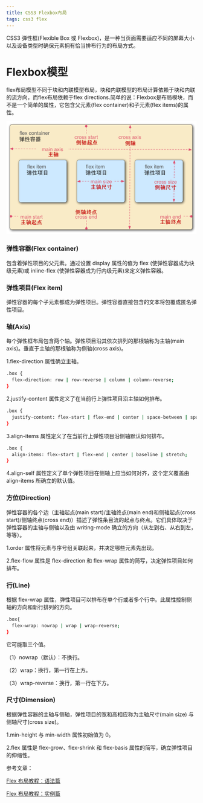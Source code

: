 ```yaml
---
title: CSS3 Flexbox布局
tags: css3 flex
---
```


CSS3 弹性框(Flexible Box 或 Flexbox)，是一种当页面需要适应不同的屏幕大小以及设备类型时确保元素拥有恰当排布行为的布局方式。

<!--more-->

# Flexbox模型

flex布局模型不同于块和内联模型布局，块和内联模型的布局计算依赖于块和内联的流方向，而flex布局依赖于flex directions.简单的说：Flexbox是布局模块，而不是一个简单的属性，它包含父元素(flex container)和子元素(flex items)的属性。

![](/assets/img/blog/css/flexbox.png)

### 弹性容器(Flex container)

包含着弹性项目的父元素。通过设置 display 属性的值为 flex (使弹性容器成为块级元素)或 inline-flex (使弹性容器成为行内级元素)来定义弹性容器。

### 弹性项目(Flex item)

弹性容器的每个子元素都成为弹性项目。弹性容器直接包含的文本将包覆成匿名弹性项目。

### 轴(Axis)

每个弹性框布局包含两个轴。弹性项目沿其依次排列的那根轴称为主轴(main axis)。垂直于主轴的那根轴称为侧轴(cross axis)。

1.flex-direction 属性确立主轴。

```bash
.box {
  flex-direction: row | row-reverse | column | column-reverse;
}
```

2.justify-content 属性定义了在当前行上弹性项目沿主轴如何排布。

```bash
.box {
  justify-content: flex-start | flex-end | center | space-between | space-around;
}
```

3.align-items 属性定义了在当前行上弹性项目沿侧轴默认如何排布。

```bash
.box {
  align-items: flex-start | flex-end | center | baseline | stretch;
}
```

4.align-self 属性定义了单个弹性项目在侧轴上应当如何对齐，这个定义覆盖由 align-items 所确立的默认值。

### 方位(Direction)

弹性容器的各个边（主轴起点(main start)/主轴终点(main end)和侧轴起点(cross start)/侧轴终点(cross end)）描述了弹性条目流的起点与终点。它们具体取决于弹性容器的主轴与侧轴以及由 writing-mode 确立的方向（从左到右、从右到左，等等）。

1.order 属性将元素与序号组关联起来，并决定哪些元素先出现。

2.flex-flow 属性是 flex-direction 和 flex-wrap 属性的简写，决定弹性项目如何排布。

### 行(Line)

根据 flex-wrap 属性，弹性项目可以排布在单个行或者多个行中。此属性控制侧轴的方向和新行排列的方向。

```bash
.box{
  flex-wrap: nowrap | wrap | wrap-reverse;
}
```

它可能取三个值。

（1）nowrap（默认）：不换行。

（2）wrap：换行，第一行在上方。

（3）wrap-reverse：换行，第一行在下方。

### 尺寸(Dimension)

根据弹性容器的主轴与侧轴，弹性项目的宽和高相应称为主轴尺寸(main size) 与 侧轴尺寸(cross size)。

1.min-height 与 min-width 属性初始值为 0。

2.flex 属性是 flex-grow、flex-shrink 和 flex-basis 属性的简写，确立弹性项目的伸缩性。

参考文章：

[Flex 布局教程：语法篇](http://www.ruanyifeng.com/blog/2015/07/flex-grammar.html)

[Flex 布局教程：实例篇](http://www.ruanyifeng.com/blog/2015/07/flex-examples.html)